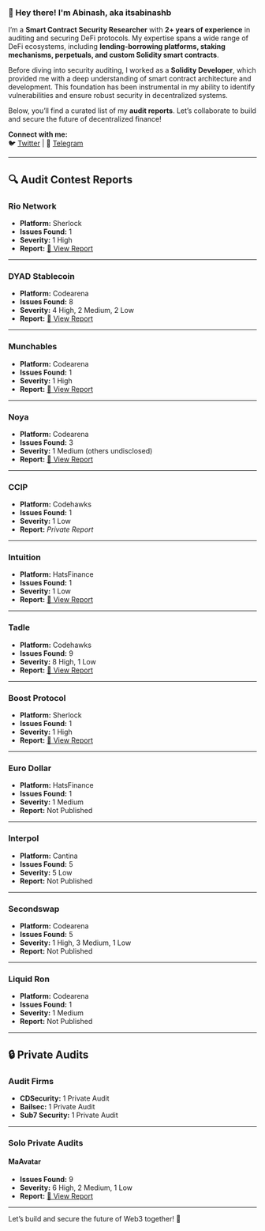 ### **👋 Hey there! I'm Abinash, aka itsabinashb**  
I’m a **Smart Contract Security Researcher** with **2+ years of experience** in auditing and securing DeFi protocols. My expertise spans a wide range of DeFi ecosystems, including **lending-borrowing platforms, staking mechanisms, perpetuals, and custom Solidity smart contracts**.  

Before diving into security auditing, I worked as a **Solidity Developer**, which provided me with a deep understanding of smart contract architecture and development. This foundation has been instrumental in my ability to identify vulnerabilities and ensure robust security in decentralized systems.  

Below, you’ll find a curated list of my **audit reports**. Let’s collaborate to build and secure the future of decentralized finance!  

**Connect with me:**  
🐦 [Twitter](https://x.com/itsabinashb) | 📨 [Telegram](https://t.me/itsabinashb)  

---

## **🔍 Audit Contest Reports**  

### **Rio Network**  
- **Platform:** Sherlock  
- **Issues Found:** 1  
- **Severity:** 1 High  
- **Report:** [🔗 View Report](https://github.com/sherlock-audit/2024-02-rio-network-core-protocol-judging/issues/16)  

---

### **DYAD Stablecoin**  
- **Platform:** Codearena  
- **Issues Found:** 8  
- **Severity:** 4 High, 2 Medium, 2 Low  
- **Report:** [🔗 View Report](https://github.com/code-423n4/2024-04-dyad-findings/issues)  

---

### **Munchables**  
- **Platform:** Codearena  
- **Issues Found:** 1  
- **Severity:** 1 High  
- **Report:** [🔗 View Report](https://github.com/code-423n4/2024-05-munchables-findings/issues/7)  

---

### **Noya**  
- **Platform:** Codearena  
- **Issues Found:** 3  
- **Severity:** 1 Medium (others undisclosed)  
- **Report:** [🔗 View Report](https://github.com/code-423n4/2024-04-noya-findings/issues)  

---

### **CCIP**  
- **Platform:** Codehawks  
- **Issues Found:** 1  
- **Severity:** 1 Low  
- **Report:** _Private Report_  

---

### **Intuition**  
- **Platform:** HatsFinance  
- **Issues Found:** 1  
- **Severity:** 1 Low  
- **Report:** [🔗 View Report](https://github.com/hats-finance/Intuition-0x538dbadc50cc87b281cd655f1edbc6ebda02a66a/issues/55)  

---

### **Tadle**  
- **Platform:** Codehawks  
- **Issues Found:** 9  
- **Severity:** 8 High, 1 Low  
- **Report:** [🔗 View Report](https://github.com/itsabinashb/Audit-Profile/blob/main/Tadle-Audit-Report.md)  

---

### **Boost Protocol**  
- **Platform:** Sherlock  
- **Issues Found:** 1  
- **Severity:** 1 High  
- **Report:** [🔗 View Report](https://github.com/sherlock-audit/2024-06-boost-aa-wallet-judging/issues/339)  

---

### **Euro Dollar**  
- **Platform:** HatsFinance  
- **Issues Found:** 1  
- **Severity:** 1 Medium  
- **Report:** Not Published  

---

### **Interpol**  
- **Platform:** Cantina  
- **Issues Found:** 5  
- **Severity:** 5 Low  
- **Report:** Not Published  

---

### **Secondswap**  
- **Platform:** Codearena  
- **Issues Found:** 5  
- **Severity:** 1 High, 3 Medium, 1 Low  
- **Report:** Not Published  

---

### **Liquid Ron**  
- **Platform:** Codearena  
- **Issues Found:** 1  
- **Severity:** 1 Medium  
- **Report:** Not Published  

---

## **🔒 Private Audits**  

### **Audit Firms**  
- **CDSecurity:** 1 Private Audit  
- **Bailsec:** 1 Private Audit  
- **Sub7 Security:** 1 Private Audit  

---

### **Solo Private Audits**  

#### **MaAvatar**  
- **Issues Found:** 9  
- **Severity:** 6 High, 2 Medium, 1 Low  
- **Report:** [🔗 View Report](https://github.com/itsabinashb/My-audit-portfolio/blob/main/MaAvatarIssues.pdf)  

---

Let’s build and secure the future of Web3 together! 🚀  
